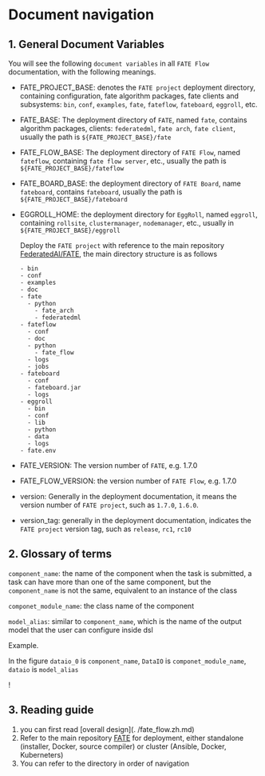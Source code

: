 # Document navigation

## 1. General Document Variables

You will see the following `document variables` in all `FATE Flow` documentation, with the following meanings.

- FATE_PROJECT_BASE: denotes the `FATE project` deployment directory, containing configuration, fate algorithm packages, fate clients and subsystems: `bin`, `conf`, `examples`, `fate`, `fateflow`, `fateboard`, `eggroll`, etc.
- FATE_BASE: The deployment directory of `FATE`, named `fate`, contains algorithm packages, clients: `federatedml`, `fate arch`, `fate client`, usually the path is `${FATE_PROJECT_BASE}/fate`
- FATE_FLOW_BASE: The deployment directory of `FATE Flow`, named `fateflow`, containing `fate flow server`, etc., usually the path is `${FATE_PROJECT_BASE}/fateflow`
- FATE_BOARD_BASE: the deployment directory of `FATE Board`, name `fateboard`, contains `fateboard`, usually the path is `${FATE_PROJECT_BASE}/fateboard`
- EGGROLL_HOME: the deployment directory for `EggRoll`, named `eggroll`, containing `rollsite`, `clustermanager`, `nodemanager`, etc., usually in `${FATE_PROJECT_BASE}/eggroll`

    Deploy the `FATE project` with reference to the main repository [FederatedAI/FATE](https://github.com/FederatedAI/FATE), the main directory structure is as follows

      - bin
      - conf
      - examples
      - doc
      - fate
        - python
          - fate_arch
          - federatedml
      - fateflow
        - conf
        - doc
        - python
          - fate_flow
        - logs
        - jobs
      - fateboard
        - conf
        - fateboard.jar
        - logs
      - eggroll
        - bin
        - conf
        - lib
        - python
        - data
        - logs
      - fate.env

- FATE_VERSION: The version number of `FATE`, e.g. 1.7.0
- FATE_FLOW_VERSION: the version number of `FATE Flow`, e.g. 1.7.0
- version: Generally in the deployment documentation, it means the version number of `FATE project`, such as `1.7.0`, `1.6.0`.
- version_tag: generally in the deployment documentation, indicates the `FATE project` version tag, such as `release`, `rc1`, `rc10`

## 2. Glossary of terms

`component_name`: the name of the component when the task is submitted, a task can have more than one of the same component, but the `component_name` is not the same, equivalent to an instance of the class

`componet_module_name`: the class name of the component

`model_alias`: similar to `component_name`, which is the name of the output model that the user can configure inside dsl

Example.

In the figure `dataio_0` is `component_name`, `DataIO` is `componet_module_name`, `dataio` is `model_alias`

! [](https://user-images.githubusercontent.com/1758850/124451776-52ee4500-ddb8-11eb-94f2-d43d5174ca4d.png)

## 3. Reading guide

1. you can first read [overall design](. /fate_flow.zh.md)
2. Refer to the main repository [FATE](https://github.com/FederatedAI/FATE) for deployment, either standalone (installer, Docker, source compiler) or cluster (Ansible, Docker, Kuberneters)
3. You can refer to the directory in order of navigation
